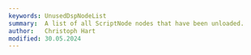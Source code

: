 ```yaml
---
keywords: UnusedDspNodeList
summary:  A list of all ScriptNode nodes that have been unloaded.
author:   Christoph Hart
modified: 30.05.2024
---
```

  